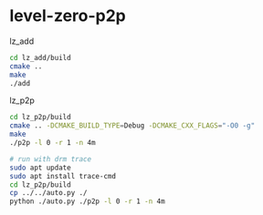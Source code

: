 # level-zero-p2p

lz_add

```bash
cd lz_add/build
cmake ..
make
./add
```

lz_p2p

```bash
cd lz_p2p/build
cmake .. -DCMAKE_BUILD_TYPE=Debug -DCMAKE_CXX_FLAGS="-O0 -g"
make
./p2p -l 0 -r 1 -n 4m

# run with drm trace
sudo apt update
sudo apt install trace-cmd
cd lz_p2p/build
cp ../../auto.py ./
python ./auto.py ./p2p -l 0 -r 1 -n 4m
```